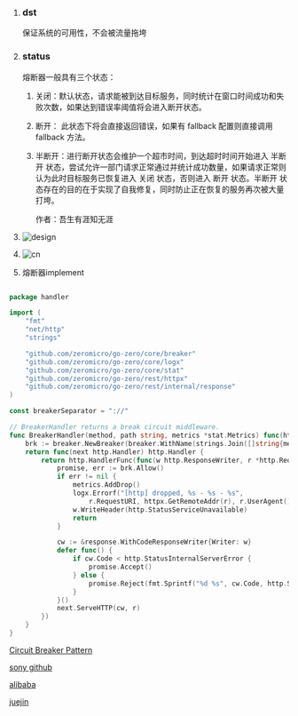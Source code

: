 1. ### dst

   保证系统的可用性，不会被流量拖垮

2. ### status

   熔断器一般具有三个状态：

   1. 关闭：默认状态，请求能被到达目标服务，同时统计在窗口时间成功和失败次数，如果达到错误率阈值将会进入断开状态。

   2. 断开： 此状态下将会直接返回错误，如果有 fallback 配置则直接调用 fallback 方法。

   3. 半断开：进行断开状态会维护一个超市时间，到达超时时间开始进入 半断开 状态，尝试允许一部门请求正常通过并统计成功数量，如果请求正常则认为此时目标服务已恢复进入 关闭 状态，否则进入 断开 状态。半断开 状态存在的目的在于实现了自我修复，同时防止正在恢复的服务再次被大量打垮。

      作者：吾生有涯知无涯
   
3. ![design](https://docs.microsoft.com/en-us/previous-versions/msp-n-p/images/dn589784.ae4c3e59526d69403f5bacc7840b1fb5(en-us,pandp.10).png)

4. ![cn](https://static001.geekbang.org/infoq/2b/2b11bb362cfa71313d8731b422134545.png)

5. 熔断器implement

```go

package handler

import (
	"fmt"
	"net/http"
	"strings"

	"github.com/zeromicro/go-zero/core/breaker"
	"github.com/zeromicro/go-zero/core/logx"
	"github.com/zeromicro/go-zero/core/stat"
	"github.com/zeromicro/go-zero/rest/httpx"
	"github.com/zeromicro/go-zero/rest/internal/response"
)

const breakerSeparator = "://"

// BreakerHandler returns a break circuit middleware.
func BreakerHandler(method, path string, metrics *stat.Metrics) func(http.Handler) http.Handler {
	brk := breaker.NewBreaker(breaker.WithName(strings.Join([]string{method, path}, breakerSeparator)))
	return func(next http.Handler) http.Handler {
		return http.HandlerFunc(func(w http.ResponseWriter, r *http.Request) {
			promise, err := brk.Allow()
			if err != nil {
				metrics.AddDrop()
				logx.Errorf("[http] dropped, %s - %s - %s",
					r.RequestURI, httpx.GetRemoteAddr(r), r.UserAgent())
				w.WriteHeader(http.StatusServiceUnavailable)
				return
			}

			cw := &response.WithCodeResponseWriter{Writer: w}
			defer func() {
				if cw.Code < http.StatusInternalServerError {
					promise.Accept()
				} else {
					promise.Reject(fmt.Sprintf("%d %s", cw.Code, http.StatusText(cw.Code)))
				}
			}()
			next.ServeHTTP(cw, r)
		})
	}
}

```


[Circuit Breaker Pattern](https://docs.microsoft.com/en-us/previous-versions/msp-n-p/dn589784(v=pandp.10))

[sony github](https://github.com/sony/gobreaker)

[alibaba](https://github.com/alibaba/sentinel-golang)

[juejin](https://juejin.cn/post/7030997067560386590)